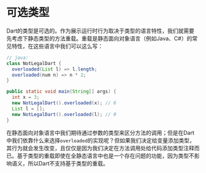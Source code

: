 # 可选类型

Dart的类型是可选的。作为展示运行时行为取决于类型的语言特性，我们就需要先考虑下静态类型的方法重载。重载是静态面向对象语言（例如Java、C#）的常见特性，在这些语言中我们可以这么写：   

```java
// java:
class NotLegalDart {
  overloaded(List l) => l.length;
  overloaded(num n) => n * 2;
}

public static void main(String[] args) {
  int x = 3;
  new NotLegalDart().overloaded(x); // 6
  List l = [];
  new NotLegalDart().overloaded(l); // 0
}
```

在静态面向对象语言中我们期待通过参数的类型来区分方法的调用；但是在Dart中我们依靠什么来选择`overloaded`的实现呢？但如果我们决定给变量添加类型，其行为就会发生改变，且仅仅是因为我们决定在方法调用处给代码添加类型注释而已。基于类型的重载即使在全静态语言中也是一个存在问题的功能，因为类型不影响语义，所以Dart不支持基于类型的重载。   